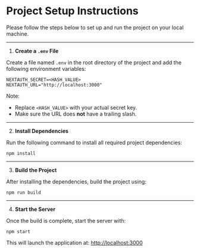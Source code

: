 # Project Setup Instructions

Please follow the steps below to set up and run the project on your local machine.

---

1. **Create a `.env` File**

Create a file named `.env` in the root directory of the project and add the following environment variables:

```
NEXTAUTH_SECRET=<HASH_VALUE>
NEXTAUTH_URL="http://localhost:3000"
```

Note:

* Replace `<HASH_VALUE>` with your actual secret key.
* Make sure the URL does **not** have a trailing slash.

---

2. **Install Dependencies**

Run the following command to install all required project dependencies:

```
npm install
```

---

3. **Build the Project**

After installing the dependencies, build the project using:

```
npm run build
```

---

4. **Start the Server**

Once the build is complete, start the server with:

```
npm start
```

This will launch the application at: [http://localhost:3000](http://localhost:3000)
